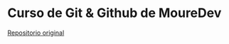 # Curso de Git & Github de MoureDev

[Repositorio original](https://github.com/mouredev/hello-git)

